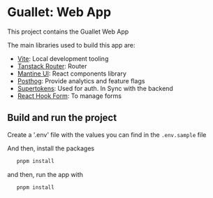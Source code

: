 # Guallet: Web App

This project contains the Guallet Web App

The main libraries used to build this app are:

- [Vite](https://vitejs.dev/): Local development tooling
- [Tanstack Router](https://tanstack.com/router): Router
- [Mantine UI](https://mantine.dev/): React components library
- [Posthog](https://posthog.com/): Provide analytics and feature flags
- [Supertokens](https://tanstack.com/router): Used for auth. In Sync with the backend
- [React Hook Form](https://react-hook-form.com/): To manage forms

## Build and run the project

Create a '.env' file with the values you can find in the `.env.sample` file

And then, install the packages

```js
   pnpm install
```

and then, run the app with

```js
   pnpm install
```
